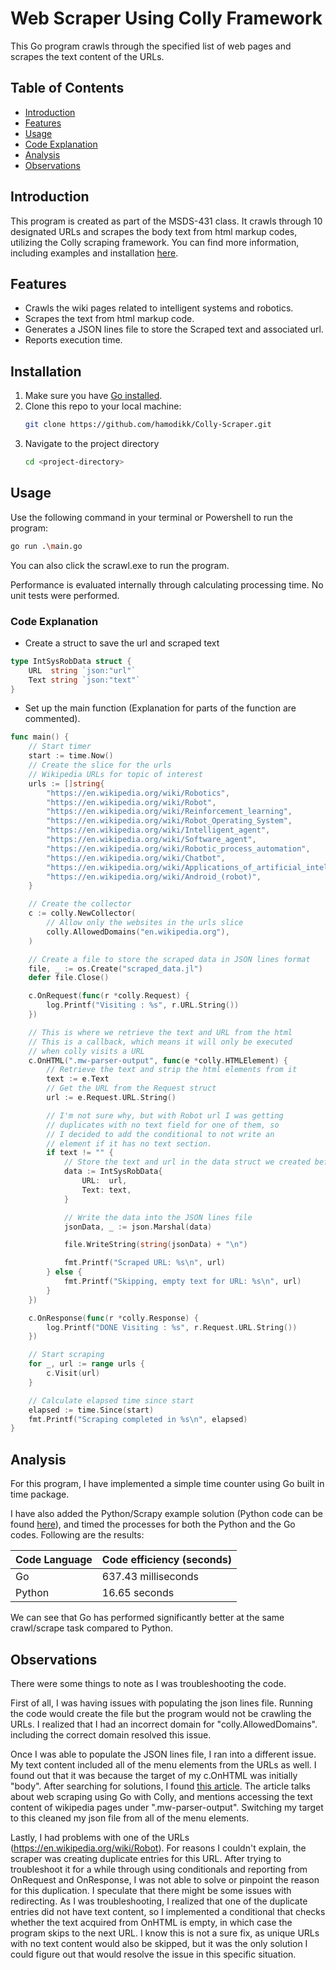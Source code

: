 # Web Scraper Using Colly Framework

This Go program crawls through the specified list of web pages and scrapes the text content of the URLs.

## Table of Contents
- [Introduction](#introduction)
- [Features](#features)
- [Usage](#usage)
- [Code Explanation](#code-explanation)
- [Analysis](#Analysis)
- [Observations](#Observations)

## Introduction

This program is created as part of the MSDS-431 class. It crawls through 10 designated URLs and scrapes the body text from html markup codes, utilizing the Colly scraping framework. You can find more information, including examples and installation [here](https://github.com/gocolly/colly).

## Features

- Crawls the wiki pages related to intelligent systems and robotics.
- Scrapes the text from html markup code.
- Generates a JSON lines file to store the Scraped text and associated url.
- Reports execution time.

## Installation

1. Make sure you have [Go installed](https://go.dev/doc/install).
2. Clone this repo to your local machine:
    ```bash
    git clone https://github.com/hamodikk/Colly-Scraper.git
    ```
3. Navigate to the project directory
    ```bash
    cd <project-directory>
    ```

## Usage

Use the following command in your terminal or Powershell to run the program:
```bash
go run .\main.go
```

You can also click the scrawl.exe to run the program.

Performance is evaluated internally through calculating processing time. No unit tests were performed.

### Code Explanation

- Create a struct to save the url and scraped text
```go
type IntSysRobData struct {
	URL  string `json:"url"`
	Text string `json:"text"`
}
```

- Set up the main function (Explanation for parts of the function are commented).
```go
func main() {
	// Start timer
	start := time.Now()
    // Create the slice for the urls
	// Wikipedia URLs for topic of interest
	urls := []string{
		"https://en.wikipedia.org/wiki/Robotics",
		"https://en.wikipedia.org/wiki/Robot",
		"https://en.wikipedia.org/wiki/Reinforcement_learning",
		"https://en.wikipedia.org/wiki/Robot_Operating_System",
		"https://en.wikipedia.org/wiki/Intelligent_agent",
		"https://en.wikipedia.org/wiki/Software_agent",
		"https://en.wikipedia.org/wiki/Robotic_process_automation",
		"https://en.wikipedia.org/wiki/Chatbot",
		"https://en.wikipedia.org/wiki/Applications_of_artificial_intelligence",
		"https://en.wikipedia.org/wiki/Android_(robot)",
	}

	// Create the collector
	c := colly.NewCollector(
		// Allow only the websites in the urls slice
		colly.AllowedDomains("en.wikipedia.org"),
	)

	// Create a file to store the scraped data in JSON lines format
	file, _ := os.Create("scraped_data.jl")
	defer file.Close()

	c.OnRequest(func(r *colly.Request) {
		log.Printf("Visiting : %s", r.URL.String())
	})

	// This is where we retrieve the text and URL from the html
	// This is a callback, which means it will only be executed
	// when colly visits a URL
	c.OnHTML(".mw-parser-output", func(e *colly.HTMLElement) {
		// Retrieve the text and strip the html elements from it
		text := e.Text
		// Get the URL from the Request struct
		url := e.Request.URL.String()

		// I'm not sure why, but with Robot url I was getting
		// duplicates with no text field for one of them, so
		// I decided to add the conditional to not write an
		// element if it has no text section.
		if text != "" {
			// Store the text and url in the data struct we created before
			data := IntSysRobData{
				URL:  url,
				Text: text,
			}

			// Write the data into the JSON lines file
			jsonData, _ := json.Marshal(data)

			file.WriteString(string(jsonData) + "\n")

			fmt.Printf("Scraped URL: %s\n", url)
		} else {
			fmt.Printf("Skipping, empty text for URL: %s\n", url)
		}
	})

	c.OnResponse(func(r *colly.Response) {
		log.Printf("DONE Visiting : %s", r.Request.URL.String())
	})

	// Start scraping
	for _, url := range urls {
		c.Visit(url)
	}

	// Calculate elapsed time since start
	elapsed := time.Since(start)
	fmt.Printf("Scraping completed in %s\n", elapsed)
}
```

## Analysis

For this program, I have implemented a simple time counter using Go built in time package.

I have also added the Python/Scrapy example solution (Python code can be found [here](WebFocusedCrawlWorkV001\run-articles-spider.py)), and timed the processes for both the Python and the Go codes. Following are the results:

| Code Language  | Code efficiency (seconds) |
|----------------|---------------------------|
| Go             | 637.43 milliseconds       |
| Python         | 16.65 seconds             |

We can see that Go has performed significantly better at the same crawl/scrape task compared to Python.

## Observations

There were some things to note as I was troubleshooting the code.

First of all, I was having issues with populating the json lines file. Running the code would create the file but the program would not be crawling the URLs. I realized that I had an incorrect domain for "colly.AllowedDomains". including the correct domain resolved this issue.

Once I was able to populate the JSON lines file, I ran into a different issue. My text content included all of the menu elements from the URLs as well. I found out that it was because the target of my c.OnHTML was initially "body". After searching for solutions, I found [this article](https://www.scrapingbee.com/blog/web-scraping-go/). The article talks about web scraping using Go with Colly, and mentions accessing the text content of wikipedia pages under ".mw-parser-output". Switching my target to this cleaned my json file from all of the menu elements.

Lastly, I had problems with one of the URLs (https://en.wikipedia.org/wiki/Robot). For reasons I couldn't explain, the scraper was creating duplicate entries for this URL. After trying to troubleshoot it for a while through using conditionals and reporting from OnRequest and OnResponse, I was not able to solve or pinpoint the reason for this duplication. I speculate that there might be some issues with redirecting. As I was troubleshooting, I realized that one of the duplicate entries did not have text content, so I implemented a conditional that checks whether the text acquired from OnHTML is empty, in which case the program skips to the next URL. I know this is not a sure fix, as unique URLs with no text content would also be skipped, but it was the only solution I could figure out that would resolve the issue in this specific situation.